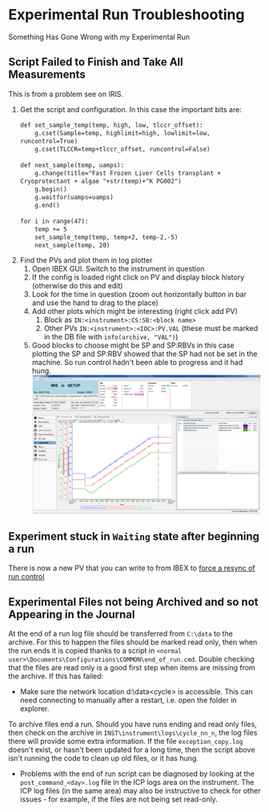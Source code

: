 # Experimental Run Troubleshooting

Something Has Gone Wrong with my Experimental Run

## Script Failed to Finish and Take All Measurements

This is from a problem see on IRIS.

1. Get the script and configuration.
   In this case the important bits are:
    ```
    def set_sample_temp(temp, high, low, tlccr_offset):
        g.cset(Sample=temp, highlimit=high, lowlimit=low, runcontrol=True)
        g.cset(TLCCR=temp+tlccr_offset, runcontrol=False)
        
    def next_sample(temp, uamps):
        g.change(title="Fast Frozen Liver Cells transplant + Cryoprotectant + algae "+str(temp)+"K PG002")
        g.begin()
        g.waitfor(uamps=uamps)
        g.end()

    for i in range(47):
        temp += 5
        set_sample_temp(temp, temp+2, temp-2,-5)
        next_sample(temp, 20)
    ```
1. Find the PVs and plot them in log plotter
    1. Open IBEX GUI. Switch to the instrument in question
    1. If the config is loaded right click on PV and display block history (otherwise do this and edit)
    1. Look for the time in question (zoom out horizontally button in bar and use the hand to drag to the place)
    1. Add other plots which might be interesting (right click add PV)
        1. Block as `IN:<instrument>:CS:SB:<block name>`
        1. Other PVs `IN:<instrument>:<IOC>:PV.VAL` (these must be marked in the DB file with `info(archive, "VAL")`)
    1. Good blocks to choose might be SP and SP:RBVs in this case plotting the SP and SP:RBV showed that the SP had not be set in the machine. So run control hadn't been able to progress and it had hung.
![log plotter image](LogPlotter.png)

## Experiment stuck in `Waiting` state after beginning a run

There is now a new PV that you can write to from IBEX to [force a resync of run control](https://isiscomputinggroup.github.io/ibex_developers_manual/system_components/Run-control.html#troubleshooting)

## Experimental Files not being Archived and so not Appearing in the Journal

At the end of a run log file should be transferred from `C:\data` to the archive. For this to happen the files should be marked read only, then when the run ends it is copied thanks to a script in `<normal user>\Documents\Configurations\COMMON\end_of_run.cmd`. 
Double checking that the files are read only is a good first step when items are missing from the archive.
If this has failed:

* Make sure the network location d:\data\<cycle> is accessible. This can need connecting to manually after a restart, i.e. open the folder in explorer.

To archive files end a run.
Should you have runs ending and read only files, then check on the archive in `INST\instrument\logs\cycle_nn_n`, the log files there will provide some extra information. If the file `exception_copy.log` doesn't exist, or hasn't been updated for a long time, then the script above isn't running the code to clean up old files, or it has hung.

* Problems with the end of run script can be diagnosed by looking at the `post_command_<day>.log` file in the ICP logs area on the instrument. The ICP log files (in the same area) may also be instructive to check for other issues - for example, if the files are not being set read-only.
